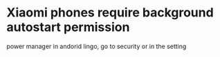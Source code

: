 # Xiaomi phones require background autostart permission
power manager in andorid lingo, go to security or in the setting
